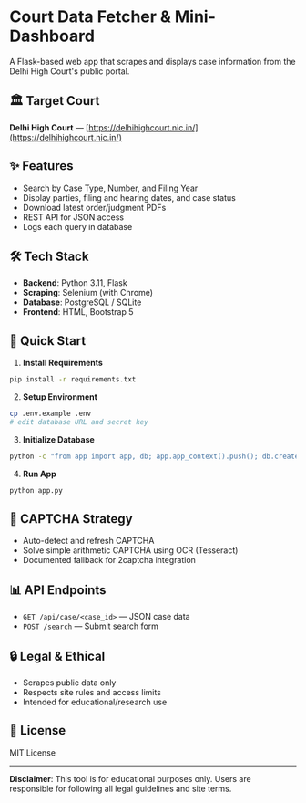 # Court Data Fetcher & Mini-Dashboard

A Flask-based web app that scrapes and displays case information from the Delhi High Court's public portal.

## 🏛️ Target Court

**Delhi High Court** — [https://delhihighcourt.nic.in/](https://delhihighcourt.nic.in/)

## ✨ Features

* Search by Case Type, Number, and Filing Year
* Display parties, filing and hearing dates, and case status
* Download latest order/judgment PDFs
* REST API for JSON access
* Logs each query in database

## 🛠️ Tech Stack

* **Backend**: Python 3.11, Flask
* **Scraping**: Selenium (with Chrome)
* **Database**: PostgreSQL / SQLite
* **Frontend**: HTML, Bootstrap 5

## 🚀 Quick Start

1. **Install Requirements**

```bash
pip install -r requirements.txt
```

2. **Setup Environment**

```bash
cp .env.example .env
# edit database URL and secret key
```

3. **Initialize Database**

```bash
python -c "from app import app, db; app.app_context().push(); db.create_all()"
```

4. **Run App**

```bash
python app.py
```

## 🚧 CAPTCHA Strategy

* Auto-detect and refresh CAPTCHA
* Solve simple arithmetic CAPTCHA using OCR (Tesseract)
* Documented fallback for 2captcha integration

## 📊 API Endpoints

* `GET /api/case/<case_id>` — JSON case data
* `POST /search` — Submit search form

## 🔒 Legal & Ethical

* Scrapes public data only
* Respects site rules and access limits
* Intended for educational/research use

## 🔖 License

MIT License

---

**Disclaimer**: This tool is for educational purposes only. Users are responsible for following all legal guidelines and site terms.
